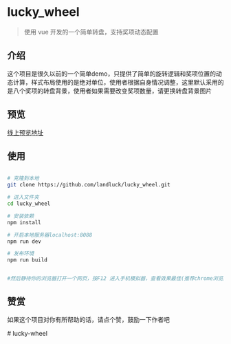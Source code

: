 # lucky_wheel

>  使用 vue 开发的一个简单转盘，支持奖项动态配置

## 介绍

这个项目是很久以前的一个简单demo，只提供了简单的旋转逻辑和奖项位置的动态计算，样式布局使用的是绝对单位，使用者根据自身情况调整，这里默认采用的是八个奖项的转盘背景，使用者如果需要改变奖项数量，请更换转盘背景图片

## 预览

[线上预览地址](https://www.landluck.com.cn/web/wheel/index.html)

## 使用

``` bash

# 克隆到本地
git clone https://github.com/landluck/lucky_wheel.git

# 进入文件夹
cd lucky_wheel

# 安装依赖
npm install

# 开启本地服务器localhost:8088
npm run dev

# 发布环境
npm run build


#然后静待你的浏览器打开一个网页，按F12 进入手机模拟器，查看效果最佳(推荐chrome浏览器，前端开发者的必备)

```

## 赞赏

如果这个项目对你有所帮助的话，请点个赞，鼓励一下作者吧







#   l u c k y - w h e e l  
 